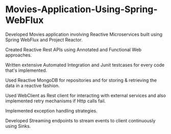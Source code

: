 # Movies-Application-Using-Spring-WebFlux
Developed Movies application involving Reactive Microservices built using Spring WebFlux and Project Reactor.

Created Reactive Rest APIs using Annotated and Functional Web approaches.

Written extensive Automated Integration and Junit testcases for every code that's implemented.

Used Reactive MongoDB for repositories and for storing & retrieving the data in a reactive fashion.

Used WebClient as Rest client for interacting with external services and also implemented retry mechanisms if Http calls fail.

Implemented exception handling strategies.

Developed Streaming endpoints to stream events to client continuously using Sinks.
